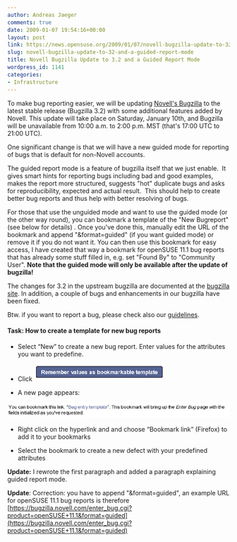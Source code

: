```yaml
---
author: Andreas Jaeger
comments: true
date: 2009-01-07 19:54:16+00:00
layout: post
link: https://news.opensuse.org/2009/01/07/novell-bugzilla-update-to-32-and-a-guided-report-mode/
slug: novell-bugzilla-update-to-32-and-a-guided-report-mode
title: Novell Bugzilla Update to 3.2 and a Guided Report Mode
wordpress_id: 1141
categories:
- Infrastructure
---
```


To make bug reporting easier, we will be updating [Novell's Bugzilla](https://bugzilla.novell.com) to the latest stable release (Bugzilla 3.2) with some additional features added by Novell. This update will take place on Saturday, January 10th, and Bugzilla will be unavailable from 10:00 a.m. to 2:00 p.m. MST (that's 17:00 UTC to 21:00 UTC).

One significant change is that we will have a new guided mode for reporting of bugs that is default for non-Novell accounts.

The guided report mode is a feature of bugzilla itself that we just enable.  It gives smart hints for reporting bugs including bad and good examples, makes the report more structured, suggests "hot" duplicate bugs and asks for reproducibility, expected and actual result.  This should help to create better bug reports and thus help with better resolving of bugs.

For those that use the unguided mode and want to use the guided mode (or the other way round), you can bookmark a template of the "New Bugreport" (see below for details) . Once you've done this, manually edit the URL of the bookmark and append "&format=guided" (if you want guided mode) or remove it if you do not want it. You can then use this bookmark for easy access, I have created that way a bookmark for openSUSE 11.1 bug reports that has already some stuff filled in, e.g. set "Found By" to "Community User". **Note that the guided mode will only be available after the update of bugzilla!**

The changes for 3.2 in the upstream bugzilla are documented at the [bugzilla site](http://www.bugzilla.org/releases/3.2/release-notes.html). In addition, a couple of bugs and enhancements in our bugzilla have been fixed.

Btw. if you want to report a bug, please check also our [guidelines](http://bugs.opensuse.org).


#### Task: How to create a template for new bug reports





	
  * Select “New” to create a new bug report. Enter values for the attributes you want to predefine.

	
  * Click[![Remember values as bookmarkable template](/wp-content/uploads/2009/01/remember.png)](/wp-content/uploads/2009/01/remember.png)

	
  * A new page appears:

[![](/wp-content/uploads/2009/01/bookmark.png)](/wp-content/uploads/2009/01/bookmark.png)
	
  * Right click on the hyperlink and and choose “Bookmark link” (Firefox) to add it to your bookmarks

	
  * Select the bookmark to create a new defect with your predefined attributes


**Update:** I rewrote the first paragraph and added a paragraph explaining guided report mode.

**Update**: Correction: you have to append "&format=guided", an example URL for openSUSE 11.1 bug reports is therefore [https://bugzilla.novell.com/enter_bug.cgi?product=openSUSE+11.1&format=guided](https://bugzilla.novell.com/enter_bug.cgi?product=openSUSE+11.1&format=guided)
